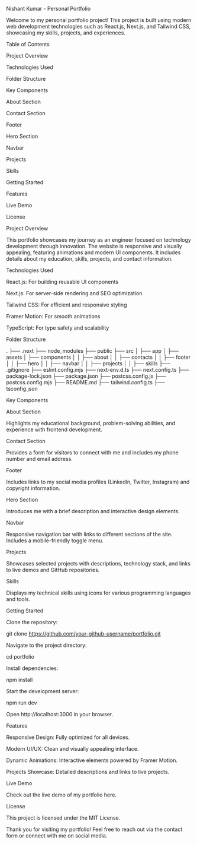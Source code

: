 Nishant Kumar - Personal Portfolio

Welcome to my personal portfolio project! This project is built using modern web development technologies such as React.js, Next.js, and Tailwind CSS, showcasing my skills, projects, and experiences.

Table of Contents

Project Overview

Technologies Used

Folder Structure

Key Components

About Section

Contact Section

Footer

Hero Section

Navbar

Projects

Skills

Getting Started

Features

Live Demo

License

Project Overview

This portfolio showcases my journey as an engineer focused on technology development through innovation. The website is responsive and visually appealing, featuring animations and modern UI components. It includes details about my education, skills, projects, and contact information.

Technologies Used

React.js: For building reusable UI components

Next.js: For server-side rendering and SEO optimization

Tailwind CSS: For efficient and responsive styling

Framer Motion: For smooth animations

TypeScript: For type safety and scalability

Folder Structure

.
├── .next
├── node_modules
├── public
├── src
│   ├── app
│   ├── assets
│   ├── components
│   │   ├── about
│   │   ├── contacts
│   │   ├── footer
│   │   ├── hero
│   │   ├── navbar
│   │   ├── projects
│   │   ├── skills
├── .gitignore
├── eslint.config.mjs
├── next-env.d.ts
├── next.config.ts
├── package-lock.json
├── package.json
├── postcss.config.js
├── postcss.config.mjs
├── README.md
├── tailwind.config.ts
├── tsconfig.json

Key Components

About Section

Highlights my educational background, problem-solving abilities, and experience with frontend development.

Contact Section

Provides a form for visitors to connect with me and includes my phone number and email address.

Footer

Includes links to my social media profiles (LinkedIn, Twitter, Instagram) and copyright information.

Hero Section

Introduces me with a brief description and interactive design elements.

Navbar

Responsive navigation bar with links to different sections of the site. Includes a mobile-friendly toggle menu.

Projects

Showcases selected projects with descriptions, technology stack, and links to live demos and GitHub repositories.

Skills

Displays my technical skills using icons for various programming languages and tools.

Getting Started

Clone the repository:

git clone https://github.com/your-github-username/portfolio.git

Navigate to the project directory:

cd portfolio

Install dependencies:

npm install

Start the development server:

npm run dev

Open http://localhost:3000 in your browser.

Features

Responsive Design: Fully optimized for all devices.

Modern UI/UX: Clean and visually appealing interface.

Dynamic Animations: Interactive elements powered by Framer Motion.

Projects Showcase: Detailed descriptions and links to live projects.

Live Demo

Check out the live demo of my portfolio here.

License

This project is licensed under the MIT License.

Thank you for visiting my portfolio! Feel free to reach out via the contact form or connect with me on social media.

